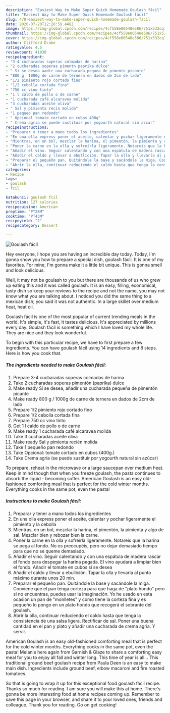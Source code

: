 ```yaml
---
description: "Easiest Way to Make Super Quick Homemade Goulash fácil"
title: "Easiest Way to Make Super Quick Homemade Goulash fácil"
slug: 470-easiest-way-to-make-super-quick-homemade-goulash-facil
date: 2020-07-20T12:28:59.448Z
image: https://img-global.cpcdn.com/recipes/4cf558e00548e586/751x532cq70/goulash-facil-foto-principal.jpg
thumbnail: https://img-global.cpcdn.com/recipes/4cf558e00548e586/751x532cq70/goulash-facil-foto-principal.jpg
cover: https://img-global.cpcdn.com/recipes/4cf558e00548e586/751x532cq70/goulash-facil-foto-principal.jpg
author: Clifford Drake
ratingvalue: 4.5
reviewcount: 41038
recipeingredient:
- "3-4 cucharadas soperas colmadas de harina"
- "2 cucharadas soperas pimentn paprika dulce"
- " Si se desea aadir una cucharada pequea de pimentn picante"
- "800 g  1000g de carne de ternera en dados de 2cm de lado"
- "1/2 pimiento rojo cortado fino"
- "1/2 cebolla cortada fina"
- "750 cc vino tinto"
- "1 l caldo de pollo o de carne"
- "1 cucharada café alcaravea molida"
- "3 cucharadas aceite oliva"
- " Sal y pimienta recin molida"
- "1 pequeo pan redondo"
- " Opcional tomate cortado en cubos 400g"
- " Crema agria se puede sustituir por yogourth natural sin azcar"
recipeinstructions:
- "Preparar y tener a mano todos los ingredientes"
- "En una olla express poner el aceite, calentar y pochar ligeramente el pimiento y la cebolla"
- "Mientras, en un bol, mezclar la harina, el pimentón, la pimienta y algo de sal. Mezclar bien y rebozar bien la carne."
- "Poner la carne en la olla y sofreírla ligeramente. Notareis que la harina se pega al fondo. No os preocupéis, pero no dejar demasiado tiempo para que no se queme demasiado."
- "Añadir el vino. Seguir calentando y con una espátula de madera rascar el fondo para despegar la harina pegada. El vino ayudará a limpiar bien el fondo. Añadir el tomate en cubos si se desea"
- "Añadir el caldo y llevar a ebullición. Tapar la olla y llevarla al punto máximo durante unos 20 min."
- "Preparar el pequeño pan. Quitándole la base y sacándole la miga. Conviene que el pan tenga corteza para que haga de &#34;plato hondo&#34; pero si no encuentras, puedes usar la imaginación. Yo he usado en esta ocasión un pan de &#34;monlletes&#34; y como tiene la corteza fina y es pequeño lo pongo en un plato hondo que recogerá el sobrante del goulash."
- "Abrir la olla, continuar reduciendo el caldo hasta que tenga la consistencia de una salsa ligera. Rectificar de sal. Poner una buena cantidad en el pan y plato y añadir una cucharada de crema agria. Y servir."
categories:
- Recipe
tags:
- goulash
- fcil

katakunci: goulash fcil 
nutrition: 127 calories
recipecuisine: American
preptime: "PT28M"
cooktime: "PT43M"
recipeyield: "2"
recipecategory: Dessert

---
```



![Goulash fácil](https://img-global.cpcdn.com/recipes/4cf558e00548e586/751x532cq70/goulash-facil-foto-principal.jpg)

Hey everyone, I hope you are having an incredible day today. Today, I'm gonna show you how to prepare a special dish, goulash fácil. It is one of my favorites. For mine, I'm gonna make it a little bit unique. This is gonna smell and look delicious.

Well, it may not be goulash to you but there are thousands of us who grew up eating this and it was called goulash. It is an easy, filling, economical, tasty dish so keep your reviews to the recipe and not the name, you may not know what you are talking about. I noticed you did the same thing to a mexican dish; you said it was not authentic. In a large skillet over medium heat, heat oil.

Goulash fácil is one of the most popular of current trending meals in the world. It's simple, it's fast, it tastes delicious. It's appreciated by millions every day. Goulash fácil is something which I have loved my whole life. They are nice and they look wonderful.


To begin with this particular recipe, we have to first prepare a few ingredients. You can have goulash fácil using 14 ingredients and 8 steps. Here is how you cook that.

<!--inarticleads1-->

##### The ingredients needed to make Goulash fácil:

1. Prepare 3-4 cucharadas soperas colmadas de harina
1. Take 2 cucharadas soperas pimentón (paprika) dulce
1. Make ready  Si se desea, añadir una cucharada pequeña de pimentón picante
1. Make ready 800 g / 1000g de carne de ternera en dados de 2cm de lado
1. Prepare 1/2 pimiento rojo cortado fino
1. Prepare 1/2 cebolla cortada fina
1. Prepare 750 cc vino tinto
1. Get 1 l caldo de pollo o de carne
1. Make ready 1 cucharada café alcaravea molida
1. Take 3 cucharadas aceite oliva
1. Make ready  Sal y pimienta recién molida
1. Take 1 pequeño pan redondo
1. Take  Opcional: tomate cortado en cubos (400g.)
1. Take  Crema agria (se puede sustituir por yogourth natural sin azúcar)


To prepare, reheat in the microwave or a large saucepan over medium heat. Keep in mind though that when you freeze goulash, the pasta continues to absorb the liquid - becoming softer. American Goulash is an easy old-fashioned comforting meal that is perfect for the cold winter months. Everything cooks in the same pot, even the pasta! 

<!--inarticleads2-->

##### Instructions to make Goulash fácil:

1. Preparar y tener a mano todos los ingredientes
1. En una olla express poner el aceite, calentar y pochar ligeramente el pimiento y la cebolla
1. Mientras, en un bol, mezclar la harina, el pimentón, la pimienta y algo de sal. Mezclar bien y rebozar bien la carne.
1. Poner la carne en la olla y sofreírla ligeramente. Notareis que la harina se pega al fondo. No os preocupéis, pero no dejar demasiado tiempo para que no se queme demasiado.
1. Añadir el vino. Seguir calentando y con una espátula de madera rascar el fondo para despegar la harina pegada. El vino ayudará a limpiar bien el fondo. Añadir el tomate en cubos si se desea
1. Añadir el caldo y llevar a ebullición. Tapar la olla y llevarla al punto máximo durante unos 20 min.
1. Preparar el pequeño pan. Quitándole la base y sacándole la miga. Conviene que el pan tenga corteza para que haga de &#34;plato hondo&#34; pero si no encuentras, puedes usar la imaginación. Yo he usado en esta ocasión un pan de &#34;monlletes&#34; y como tiene la corteza fina y es pequeño lo pongo en un plato hondo que recogerá el sobrante del goulash.
1. Abrir la olla, continuar reduciendo el caldo hasta que tenga la consistencia de una salsa ligera. Rectificar de sal. Poner una buena cantidad en el pan y plato y añadir una cucharada de crema agria. Y servir.


American Goulash is an easy old-fashioned comforting meal that is perfect for the cold winter months. Everything cooks in the same pot, even the pasta! Melanie here again from Garnish &amp; Glaze to share a comforting easy meal for you to enjoy all fall and winter long. This time of year is all… This traditional ground beef goulash recipe from Paula Deen is an easy to make main dish. Ingredients include ground beef, elbow macaroni and fire roasted tomatoes. 

So that is going to wrap it up for this exceptional food goulash fácil recipe. Thanks so much for reading. I am sure you will make this at home. There's gonna be more interesting food at home recipes coming up. Remember to save this page in your browser, and share it to your loved ones, friends and colleague. Thank you for reading. Go on get cooking!

